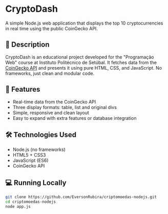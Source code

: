# CryptoDash

A simple Node.js web application that displays the top 10 cryptocurrencies in real time using the public CoinGecko API.

## 📄 Description

CryptoDash is an educational project developed for the "Programação Web" course at Instituto Politécnico de Setúbal. It fetches data from the [CoinGecko API](https://www.coingecko.com/en/api) and presents it using pure HTML, CSS, and JavaScript. No frameworks, just clean and modular code.

## 🚀 Features

- Real-time data from the CoinGecko API
- Three display formats: table, list and original divs
- Simple, responsive and clean layout
- Easy to expand with extra features or database integration

## 🛠️ Technologies Used

- Node.js (no frameworks)
- HTML5 + CSS3
- JavaScript (ES6)
- CoinGecko API

## 💻 Running Locally

```bash
git clone https://github.com/EversonRubira/criptomoedas-nodejs.git
cd criptomoedas-nodejs
node app.js
